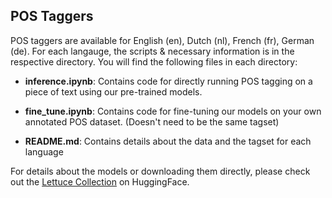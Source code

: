 ## POS Taggers

POS taggers are available for English (en), Dutch (nl), French (fr), German (de). For each langauge, the scripts & necessary information is in the respective directory. You will find the following files in each directory:

- **inference.ipynb**: Contains code for directly running POS tagging on a piece of text using our pre-trained models.

- **fine_tune.ipynb**: Contains code for fine-tuning our models on your own annotated POS dataset. (Doesn't need to be the same tagset)

- **README.md**: Contains details about the data and the tagset for each language

For details about the models or downloading them directly, please check out the [Lettuce Collection](https://huggingface.co/collections/pranaydeeps/lettuce-pos-taggers-6638e94c11063400f5796feb) on HuggingFace. 
